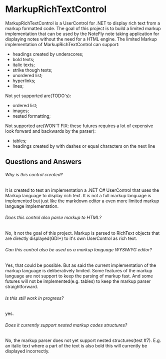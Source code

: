 # MarkupRichTextControl
MarkupRichTextControl is a UserControl for .NET to display rich text from a markup formatted code.
The goal of this project is to build a limited markup implementation that can be used by the NoteFly note taking application for displaying notes without the need for a HTML engine.
The limited Markup implementation of MarkupRichTextControl can support:
- headings created by underscores;
- bold texts;
- italic texts;
- strike though texts;
- unordered list;
- hyperlinks;
- lines;

Not yet supported are(TODO's):
- ordered list;
- images;
- nested formatting;

Not supported are(WON'T FIX: these futures requires a lot of expensive look forward and backwards by the parser):
- tables;
- headings created by with dashes or equal characters on the next line

## Questions and Answers

###### Why is this control created?
It is created to test an implementation a .NET C# UserControl that uses the Markup language to display rich text.
It is not a full markup language is implemented but just like the markdown editor a even more limited markup language implementation.

###### Does this control also parse markup to HTML?
No, it not the goal of this project.
Markup is parsed to RichText objects that are directly displayed(GDI+) to it's own UserControl as rich text.

###### Can this control also be used as a markup language WYSIWYG editor?
Yes, that could be possible. But as said the current implementation of the markup language is deliberatively limited. 
Some features of the markup language are not support to keep the parsing of markup fast.
And some futures will not be implemented(e.g. tables) to keep the markup parser straightforward.
###### Is this still work in progress?
yes.

###### Does it currently support nested markup codes structures?
No, the markup parser does not yet support nested structures(test #7). E.g. an italic text where a part of the text is also bold this will currently be displayed incorrectly.



